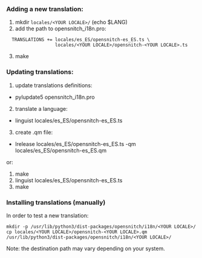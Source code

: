
### Adding a new translation:

1. mkdir `locales/<YOUR LOCALE>/`
 (echo $LANG)
2. add the path to opensnitch_i18n.pro:
```
  TRANSLATIONS += locales/es_ES/opensnitch-es_ES.ts \
                  locales/<YOUR LOCALE>/opensnitch-<YOUR LOCALE>.ts
```
3. make

### Updating translations:

1. update translations definitions:
 - pylupdate5 opensnitch_i18n.pro

2. translate a language:
 - linguist locales/es_ES/opensnitch-es_ES.ts

3. create .qm file:
 - lrelease locales/es_ES/opensnitch-es_ES.ts -qm locales/es_ES/opensnitch-es_ES.qm

or:

1. make
2. linguist locales/es_ES/opensnitch-es_ES.ts
3. make

### Installing translations (manually)

In order to test a new translation:

`mkdir -p /usr/lib/python3/dist-packages/opensnitch/i18n/<YOUR LOCALE>/`
`cp locales/<YOUR LOCALE>/opensnitch-<YOUR LOCALE>.qm /usr/lib/python3/dist-packages/opensnitch/i18n/<YOUR LOCALE>/`

Note: the destination path may vary depending on your system.
